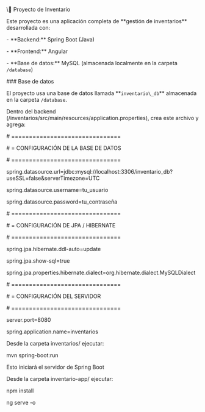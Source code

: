 \🧩 Proyecto de Inventario



Este proyecto es una aplicación completa de \*\*gestión de inventarios\*\* desarrollada con:



\- \*\*Backend:\*\* Spring Boot (Java)

\- \*\*Frontend:\*\* Angular

\- \*\*Base de datos:\*\* MySQL (almacenada localmente en la carpeta `/database`)



\### Base de datos

El proyecto usa una base de datos llamada \*\*`inventario\_db`\*\* almacenada en la carpeta `/database`.



Dentro del backend (/inventarios/src/main/resources/application.properties), crea este archivo y agrega:



\# ===============================

\# = CONFIGURACIÓN DE LA BASE DE DATOS

\# ===============================

spring.datasource.url=jdbc:mysql://localhost:3306/inventario\_db?useSSL=false\&serverTimezone=UTC

spring.datasource.username=tu\_usuario

spring.datasource.password=tu\_contraseña



\# ===============================

\# = CONFIGURACIÓN DE JPA / HIBERNATE

\# ===============================

spring.jpa.hibernate.ddl-auto=update

spring.jpa.show-sql=true

spring.jpa.properties.hibernate.dialect=org.hibernate.dialect.MySQLDialect



\# ===============================

\# = CONFIGURACIÓN DEL SERVIDOR

\# ===============================

server.port=8080

spring.application.name=inventarios



Desde la carpeta inventarios/ ejecutar:



mvn spring-boot:run



Esto iniciará el servidor de Spring Boot



Desde la carpeta inventario-app/ ejecutar:

npm install

ng serve -o



